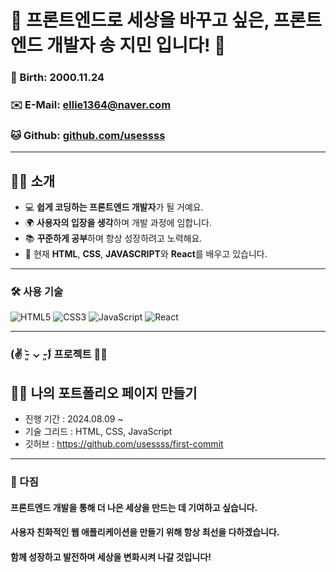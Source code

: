 # 🌟 프론트엔드로 세상을 바꾸고 싶은, 프론트엔드 개발자 송 지민 입니다! 🌟

### 🎂 Birth: 2000.11.24  
### ✉️ E-Mail: [ellie1364@naver.com](mailto:ellie1364@naver.com)  
### 🐱 Github: [github.com/usessss](https://github.com/usessss)

---

## 🙋‍♀️ 소개
- 💻 **쉽게 코딩하는 프론트엔드 개발자**가 될 거예요.
- 🌍 **사용자의 입장을 생각**하며 개발 과정에 임합니다.
- 📚 **꾸준하게 공부**하며 항상 성장하려고 노력해요.
- 🌱 현재 **HTML**, **CSS**, **JAVASCRIPT**와 **React**를 배우고 있습니다.

---

### 🛠️ 사용 기술
![HTML5](https://img.shields.io/badge/HTML5-E34F26.svg?&style=for-the-badge&logo=HTML5&logoColor=white)
![CSS3](https://img.shields.io/badge/CSS3-1572B6.svg?&style=for-the-badge&logo=CSS3&logoColor=white)
![JavaScript](https://img.shields.io/badge/JavaScript-F7DF1E.svg?&style=for-the-badge&logo=JavaScript&logoColor=white)
![React](https://img.shields.io/badge/React-61DAFB.svg?&style=for-the-badge&logo=React&logoColor=white)

---

### (✌ -͈᷅‎ ⌄ -͈᷄) 프로젝트 👩‍💻
## 👩‍💻 나의 포트폴리오 페이지 만들기
- 진행 기간 : 2024.08.09 ~
- 기술 그리드 : HTML, CSS, JavaScript
- 깃허브 : https://github.com/usessss/first-commit


---

### 🌈 다짐
#### 프론트엔드 개발을 통해 더 나은 세상을 만드는 데 기여하고 싶습니다.
#### 사용자 친화적인 웹 애플리케이션을 만들기 위해 항상 최선을 다하겠습니다.
#### 함께 성장하고 발전하며 세상을 변화시켜 나갈 것입니다!


